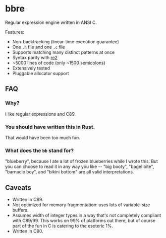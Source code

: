 # bbre

Regular expression engine written in ANSI C.

Features:
- Non-backtracking (linear-time execution guarantee)
- One `.h` file and one `.c` file
- Supports matching many distinct patterns at once
- Syntax parity with [re2](https://github.com/google/re2/wiki/Syntax)
- ~5000 lines of code (only ~1500 semicolons)
- Extensively tested 
- Pluggable allocator support

## FAQ

### Why?

I like regular expressions and C89.

### You should have written this in Rust.

That would have been too much fun.

### What does the `bb` stand for?

"blueberry", because I ate a lot of frozen blueberries while I wrote this. But you can choose to read it in any way you like -- "big booty", "bagel bite", "barnacle boy", and "bikini bottom" are all valid interpretations.

## Caveats
- Written in C89.
- Not optimized for memory fragmentation: uses lots of variable-size buffers.
- Assumes width of integer types in a way that's not completely compliant with C89/99. This works on 99% of platforms out there, but of course part of the fun in C is catering to the esoteric 1%.
- Written in C90.

